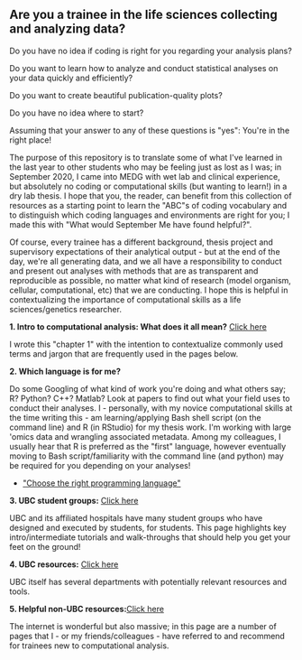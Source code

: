 ## Are you a trainee in the life sciences collecting and analyzing data?

Do you have no idea if coding is right for you regarding your analysis plans? 

Do you want to learn how to analyze and conduct statistical analyses on your data quickly and efficiently? 

Do you want to create beautiful publication-quality plots?

Do you have no idea where to start?

Assuming that your answer to any of these questions is "yes": You're in the right place!

The purpose of this repository is to translate some of what I've learned in the last year to other students who may be feeling just as lost as I was; in September 2020, I came into MEDG with wet lab and clinical experience, but absolutely no coding or computational skills (but wanting to learn!) in a dry lab thesis. I hope that you, the reader, can benefit from this collection of resources as a starting point to learn the "ABC"s of coding vocabulary and to distinguish which coding languages and environments are right for you; I made this with "What would September Me have found helpful?".

Of course, every trainee has a different background, thesis project and supervisory expectations of their analytical output - but at the end of the day, we're all generating data, and we all have a responsibility to conduct and present out analyses with methods that are as transparent and reproducible as possible, no matter what kind of research (model organism, cellular, computational, etc) that we are conducting. I hope this is helpful in contextualizing the importance of computational skills as a life sciences/genetics researcher.

**1. Intro to computational analysis: What does it all mean?** [Click here](https://github.com/ettheberge/Coding_Intro/blob/main/Intro-to-Computational-Analysis.md)

I wrote this "chapter 1" with the intention to contextualize commonly used terms and jargon that are frequently used in the pages below.

**2. Which language is for me?**

Do some Googling of what kind of work you're doing and what others say; R? Python? C++? Matlab? Look at papers to find out what your field uses to conduct their analyses. I - personally, with my novice computational skills at the time writing this - am learning/applying Bash shell script (on the command line) and R (in RStudio) for my thesis work. I'm working with large 'omics data and wrangling associated metadata. Among my colleagues, I usually hear that R is preferred as the "first" language, however eventually moving to Bash script/familiarity with the command line (and python) may be required for you depending on your analyses!

- ["Choose the right programming language"](https://www.mygreatlearning.com/blog/choose-the-right-programming-language/)

**3. UBC student groups:** [Click here](https://github.com/ettheberge/Coding_Intro/tree/main/Student_Groups)

UBC and its affiliated hospitals have many student groups who have designed and executed by students, for students. This page highlights key intro/intermediate tutorials and walk-throughs that should help you get your feet on the ground!

**4. UBC resources:** [Click here](https://github.com/ettheberge/Coding_Intro/tree/main/UBC_groups_resources)

UBC itself has several departments with potentially relevant resources and tools.

**5. Helpful non-UBC resources:**[Click here](https://github.com/ettheberge/Coding_Intro/tree/main/Internet_Resources)

The internet is wonderful but also massive; in this page are a number of pages that I - or my friends/colleagues - have referred to and recommend for trainees new to computational analysis.
